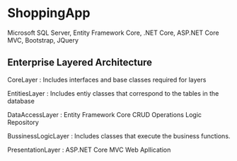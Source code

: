 # ShoppingApp
Microsoft SQL Server, Entity Framework Core, .NET Core, ASP.NET Core MVC, Bootstrap, JQuery

## Enterprise Layered Architecture

CoreLayer : Includes interfaces and base classes required for layers

EntitiesLayer : Includes entiy classes that correspond to the tables in the database

DataAccessLayer : Entity Framework Core CRUD Operations Logic Repository

BussinessLogicLayer : Includes classes that execute the business functions.

PresentationLayer : ASP.NET Core MVC Web Apllication 
